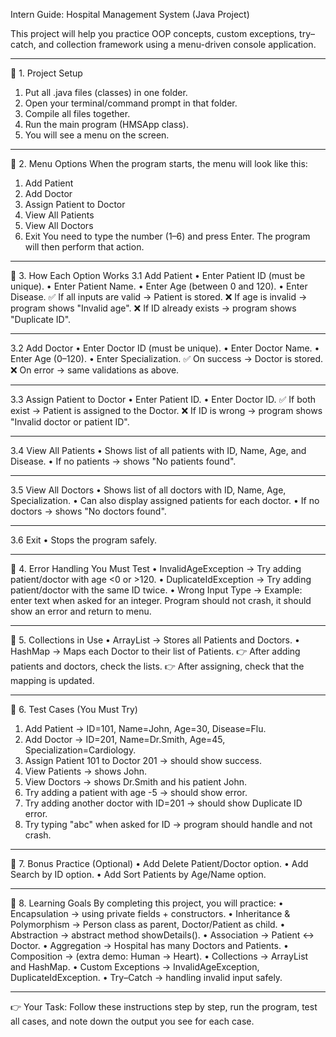 Intern Guide: Hospital Management System (Java Project)

This project will help you practice OOP concepts, custom exceptions, try–catch, and collection framework using a menu-driven console application.
________________________________________
🔹 1. Project Setup
1.	Put all .java files (classes) in one folder.
2.	Open your terminal/command prompt in that folder.
3.	Compile all files together.
4.	Run the main program (HMSApp class).
5.	You will see a menu on the screen.
________________________________________
🔹 2. Menu Options
When the program starts, the menu will look like this:
1. Add Patient
2. Add Doctor
3. Assign Patient to Doctor
4. View All Patients
5. View All Doctors
6. Exit
You need to type the number (1–6) and press Enter. The program will then perform that action.
________________________________________
🔹 3. How Each Option Works
3.1 Add Patient
•	Enter Patient ID (must be unique).
•	Enter Patient Name.
•	Enter Age (between 0 and 120).
•	Enter Disease.
✅ If all inputs are valid → Patient is stored.
❌ If age is invalid → program shows "Invalid age".
❌ If ID already exists → program shows "Duplicate ID".
________________________________________
3.2 Add Doctor
•	Enter Doctor ID (must be unique).
•	Enter Doctor Name.
•	Enter Age (0–120).
•	Enter Specialization.
✅ On success → Doctor is stored.
❌ On error → same validations as above.
________________________________________
3.3 Assign Patient to Doctor
•	Enter Patient ID.
•	Enter Doctor ID.
✅ If both exist → Patient is assigned to the Doctor.
❌ If ID is wrong → program shows "Invalid doctor or patient ID".
________________________________________
3.4 View All Patients
•	Shows list of all patients with ID, Name, Age, and Disease.
•	If no patients → shows "No patients found".
________________________________________
3.5 View All Doctors
•	Shows list of all doctors with ID, Name, Age, Specialization.
•	Can also display assigned patients for each doctor.
•	If no doctors → shows "No doctors found".
________________________________________
3.6 Exit
•	Stops the program safely.
________________________________________
🔹 4. Error Handling You Must Test
•	InvalidAgeException → Try adding patient/doctor with age <0 or >120.
•	DuplicateIdException → Try adding patient/doctor with the same ID twice.
•	Wrong Input Type → Example: enter text when asked for an integer. Program should not crash, it should show an error and return to menu.
________________________________________
🔹 5. Collections in Use
•	ArrayList → Stores all Patients and Doctors.
•	HashMap → Maps each Doctor to their list of Patients.
👉 After adding patients and doctors, check the lists.
👉 After assigning, check that the mapping is updated.
________________________________________
🔹 6. Test Cases (You Must Try)
1.	Add Patient → ID=101, Name=John, Age=30, Disease=Flu.
2.	Add Doctor → ID=201, Name=Dr.Smith, Age=45, Specialization=Cardiology.
3.	Assign Patient 101 to Doctor 201 → should show success.
4.	View Patients → shows John.
5.	View Doctors → shows Dr.Smith and his patient John.
6.	Try adding a patient with age -5 → should show error.
7.	Try adding another doctor with ID=201 → should show Duplicate ID error.
8.	Try typing "abc" when asked for ID → program should handle and not crash.
________________________________________
🔹 7. Bonus Practice (Optional)
•	Add Delete Patient/Doctor option.
•	Add Search by ID option.
•	Add Sort Patients by Age/Name option.
________________________________________
🔹 8. Learning Goals
By completing this project, you will practice:
•	Encapsulation → using private fields + constructors.
•	Inheritance & Polymorphism → Person class as parent, Doctor/Patient as child.
•	Abstraction → abstract method showDetails().
•	Association → Patient ↔ Doctor.
•	Aggregation → Hospital has many Doctors and Patients.
•	Composition → (extra demo: Human → Heart).
•	Collections → ArrayList and HashMap.
•	Custom Exceptions → InvalidAgeException, DuplicateIdException.
•	Try–Catch → handling invalid input safely.
________________________________________
👉 Your Task: Follow these instructions step by step, run the program, test all cases, and note down the output you see for each case.